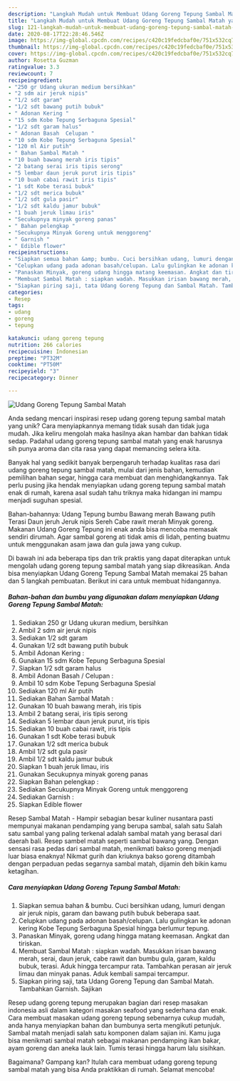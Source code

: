 ```yaml
---
description: "Langkah Mudah untuk Membuat Udang Goreng Tepung Sambal Matah yang Menggugah Selera"
title: "Langkah Mudah untuk Membuat Udang Goreng Tepung Sambal Matah yang Menggugah Selera"
slug: 121-langkah-mudah-untuk-membuat-udang-goreng-tepung-sambal-matah-yang-menggugah-selera
date: 2020-08-17T22:28:46.546Z
image: https://img-global.cpcdn.com/recipes/c420c19fedcbaf0e/751x532cq70/udang-goreng-tepung-sambal-matah-foto-resep-utama.jpg
thumbnail: https://img-global.cpcdn.com/recipes/c420c19fedcbaf0e/751x532cq70/udang-goreng-tepung-sambal-matah-foto-resep-utama.jpg
cover: https://img-global.cpcdn.com/recipes/c420c19fedcbaf0e/751x532cq70/udang-goreng-tepung-sambal-matah-foto-resep-utama.jpg
author: Rosetta Guzman
ratingvalue: 3.3
reviewcount: 7
recipeingredient:
- "250 gr Udang ukuran medium bersihkan"
- "2 sdm air jeruk nipis"
- "1/2 sdt garam"
- "1/2 sdt bawang putih bubuk"
- " Adonan Kering "
- "15 sdm Kobe Tepung Serbaguna Spesial"
- "1/2 sdt garam halus"
- " Adonan Basah  Celupan "
- "10 sdm Kobe Tepung Serbaguna Spesial"
- "120 ml Air putih"
- " Bahan Sambal Matah "
- "10 buah bawang merah iris tipis"
- "2 batang serai iris tipis serong"
- "5 lembar daun jeruk purut iris tipis"
- "10 buah cabai rawit iris tipis"
- "1 sdt Kobe terasi bubuk"
- "1/2 sdt merica bubuk"
- "1/2 sdt gula pasir"
- "1/2 sdt kaldu jamur bubuk"
- "1 buah jeruk limau iris"
- "Secukupnya minyak goreng panas"
- " Bahan pelengkap "
- "Secukupnya Minyak Goreng untuk menggoreng"
- " Garnish "
- " Edible flower"
recipeinstructions:
- "Siapkan semua bahan &amp; bumbu. Cuci bersihkan udang, lumuri dengan air jeruk nipis, garam dan bawang putih bubuk beberapa saat."
- "Celupkan udang pada adonan basah/celupan. Lalu gulingkan ke adonan kering Kobe Tepung Serbaguna Spesial hingga berlumur tepung."
- "Panaskan Minyak, goreng udang hingga matang keemasan. Angkat dan tiriskan."
- "Membuat Sambal Matah : siapkan wadah. Masukkan irisan bawang merah, serai, daun jeruk, cabe rawit dan bumbu gula, garam, kaldu bubuk, terasi. Aduk hingga tercampur rata. Tambahkan perasan air jeruk limau dan minyak panas. Aduk kembali sampai tercampur."
- "Siapkan piring saji, tata Udang Goreng Tepung dan Sambal Matah. Tambahkan Garnish. Sajikan"
categories:
- Resep
tags:
- udang
- goreng
- tepung

katakunci: udang goreng tepung 
nutrition: 266 calories
recipecuisine: Indonesian
preptime: "PT32M"
cooktime: "PT50M"
recipeyield: "3"
recipecategory: Dinner

---
```



![Udang Goreng Tepung Sambal Matah](https://img-global.cpcdn.com/recipes/c420c19fedcbaf0e/751x532cq70/udang-goreng-tepung-sambal-matah-foto-resep-utama.jpg)

Anda sedang mencari inspirasi resep udang goreng tepung sambal matah yang unik? Cara menyiapkannya memang tidak susah dan tidak juga mudah. Jika keliru mengolah maka hasilnya akan hambar dan bahkan tidak sedap. Padahal udang goreng tepung sambal matah yang enak harusnya sih punya aroma dan cita rasa yang dapat memancing selera kita.

Banyak hal yang sedikit banyak berpengaruh terhadap kualitas rasa dari udang goreng tepung sambal matah, mulai dari jenis bahan, kemudian pemilihan bahan segar, hingga cara membuat dan menghidangkannya. Tak perlu pusing jika hendak menyiapkan udang goreng tepung sambal matah enak di rumah, karena asal sudah tahu triknya maka hidangan ini mampu menjadi suguhan spesial.

Bahan-bahannya: Udang Tepung bumbu Bawang merah Bawang putih Terasi Daun jeruh Jeruk nipis Sereh Cabe rawit merah Minyak goreng. Makanan Udang Goreng Tepung ini enak anda bisa mencoba memasak sendiri dirumah. Agar sambal goreng ati tidak amis di lidah, penting buatmu untuk menggunakan asam jawa dan gula jawa yang cukup.


Di bawah ini ada beberapa tips dan trik praktis yang dapat diterapkan untuk mengolah udang goreng tepung sambal matah yang siap dikreasikan. Anda bisa menyiapkan Udang Goreng Tepung Sambal Matah memakai 25 bahan dan 5 langkah pembuatan. Berikut ini cara untuk membuat hidangannya.

<!--inarticleads1-->

##### Bahan-bahan dan bumbu yang digunakan dalam menyiapkan Udang Goreng Tepung Sambal Matah:

1. Sediakan 250 gr Udang ukuran medium, bersihkan
1. Ambil 2 sdm air jeruk nipis
1. Sediakan 1/2 sdt garam
1. Gunakan 1/2 sdt bawang putih bubuk
1. Ambil  Adonan Kering :
1. Gunakan 15 sdm Kobe Tepung Serbaguna Spesial
1. Siapkan 1/2 sdt garam halus
1. Ambil  Adonan Basah / Celupan :
1. Ambil 10 sdm Kobe Tepung Serbaguna Spesial
1. Sediakan 120 ml Air putih
1. Sediakan  Bahan Sambal Matah :
1. Gunakan 10 buah bawang merah, iris tipis
1. Ambil 2 batang serai, iris tipis serong
1. Sediakan 5 lembar daun jeruk purut, iris tipis
1. Sediakan 10 buah cabai rawit, iris tipis
1. Gunakan 1 sdt Kobe terasi bubuk
1. Gunakan 1/2 sdt merica bubuk
1. Ambil 1/2 sdt gula pasir
1. Ambil 1/2 sdt kaldu jamur bubuk
1. Siapkan 1 buah jeruk limau, iris
1. Gunakan Secukupnya minyak goreng panas
1. Siapkan  Bahan pelengkap :
1. Sediakan Secukupnya Minyak Goreng untuk menggoreng
1. Sediakan  Garnish :
1. Siapkan  Edible flower


Resep Sambal Matah - Hampir sebagian besar kuliner nusantara pasti mempunyai makanan pendamping yang berupa sambal, salah satu Salah satu sambal yang paling terkenal adalah sambal matah yang berasal dari daerah bali. Resep sambel matah seperti sambal bawang yang. Dengan sensasi rasa pedas dari sambal matah, menikmati bakso goreng menjadi luar biasa enaknya! Nikmat gurih dan kriuknya bakso goreng ditambah dengan perpaduan pedas segarnya sambal matah, dijamin deh bikin kamu ketagihan. 

<!--inarticleads2-->

##### Cara menyiapkan Udang Goreng Tepung Sambal Matah:

1. Siapkan semua bahan &amp; bumbu. Cuci bersihkan udang, lumuri dengan air jeruk nipis, garam dan bawang putih bubuk beberapa saat.
1. Celupkan udang pada adonan basah/celupan. Lalu gulingkan ke adonan kering Kobe Tepung Serbaguna Spesial hingga berlumur tepung.
1. Panaskan Minyak, goreng udang hingga matang keemasan. Angkat dan tiriskan.
1. Membuat Sambal Matah : siapkan wadah. Masukkan irisan bawang merah, serai, daun jeruk, cabe rawit dan bumbu gula, garam, kaldu bubuk, terasi. Aduk hingga tercampur rata. Tambahkan perasan air jeruk limau dan minyak panas. Aduk kembali sampai tercampur.
1. Siapkan piring saji, tata Udang Goreng Tepung dan Sambal Matah. Tambahkan Garnish. Sajikan


Resep udang goreng tepung merupakan bagian dari resep masakan indonesia asli dalam kategori masakan seafood yang sederhana dan enak. Cara membuat masakan udang goreng tepung sebenarnya cukup mudah, anda hanya menyiapkan bahan dan bumbunya serta mengikuti petunjuk. Sambal matah menjadi salah satu komponen dalam sajian ini. Kamu juga bisa menikmati sambal matah sebagai makanan pendamping ikan bakar, ayam goreng dan aneka lauk lain. Tumis terasi hingga harum lalu sisihkan. 

Bagaimana? Gampang kan? Itulah cara membuat udang goreng tepung sambal matah yang bisa Anda praktikkan di rumah. Selamat mencoba!
